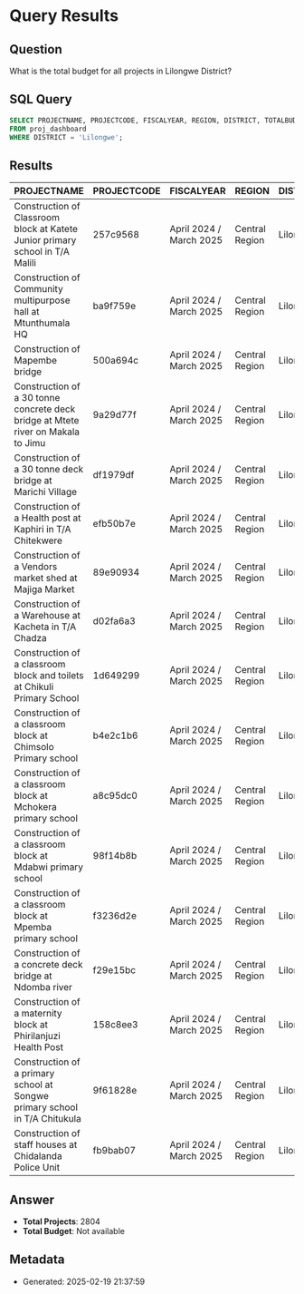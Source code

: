 # Query Results

## Question
What is the total budget for all projects in Lilongwe District?

## SQL Query
```sql
SELECT PROJECTNAME, PROJECTCODE, FISCALYEAR, REGION, DISTRICT, TOTALBUDGET, PROJECTSTATUS, PROJECTSECTOR 
FROM proj_dashboard 
WHERE DISTRICT = 'Lilongwe';
```

## Results
| PROJECTNAME | PROJECTCODE | FISCALYEAR | REGION | DISTRICT | TOTALBUDGET | PROJECTSTATUS | PROJECTSECTOR |
| --- | --- | --- | --- | --- | --- | --- | --- |
| Construction of Classroom block at Katete Junior primary school in T/A Malili | 257c9568 | April 2024 / March 2025 | Central Region | Lilongwe |  |  | Education |
| Construction of Community multipurpose hall at Mtunthumala HQ | ba9f759e | April 2024 / March 2025 | Central Region | Lilongwe |  |  | Commercial services |
| Construction of Mapembe bridge | 500a694c | April 2024 / March 2025 | Central Region | Lilongwe |  |  | Roads and bridges |
| Construction of a 30 tonne concrete deck bridge at Mtete river on Makala to Jimu | 9a29d77f | April 2024 / March 2025 | Central Region | Lilongwe |  |  | Roads and bridges |
| Construction of a 30 tonne deck bridge at Marichi Village | df1979df | April 2024 / March 2025 | Central Region | Lilongwe |  |  | Roads and bridges |
| Construction of a Health post at Kaphiri in T/A Chitekwere | efb50b7e | April 2024 / March 2025 | Central Region | Lilongwe |  |  | Health |
| Construction of a Vendors market shed at Majiga Market | 89e90934 | April 2024 / March 2025 | Central Region | Lilongwe |  |  | Commercial services |
| Construction of a Warehouse at Kacheta in T/A Chadza | d02fa6a3 | April 2024 / March 2025 | Central Region | Lilongwe |  |  | Agriculture and environment |
| Construction of a classroom block and toilets at Chikuli Primary School | 1d649299 | April 2024 / March 2025 | Central Region | Lilongwe |  |  | Education |
| Construction of a classroom block at Chimsolo Primary school | b4e2c1b6 | April 2024 / March 2025 | Central Region | Lilongwe |  |  | Education |
| Construction of a classroom block at Mchokera primary school | a8c95dc0 | April 2024 / March 2025 | Central Region | Lilongwe |  |  | Education |
| Construction of a classroom block at Mdabwi primary school | 98f14b8b | April 2024 / March 2025 | Central Region | Lilongwe |  |  | Education |
| Construction of a classroom block at Mpemba primary school | f3236d2e | April 2024 / March 2025 | Central Region | Lilongwe |  |  | Education |
| Construction of a concrete deck bridge at Ndomba river | f29e15bc | April 2024 / March 2025 | Central Region | Lilongwe |  |  | Roads and bridges |
| Construction of a maternity block at Phirilanjuzi Health Post | 158c8ee3 | April 2024 / March 2025 | Central Region | Lilongwe |  |  | Health |
| Construction of a primary school at Songwe primary school in T/A Chitukula | 9f61828e | April 2024 / March 2025 | Central Region | Lilongwe |  |  | Education |
| Construction of staff houses at Chidalanda Police Unit | fb9bab07 | April 2024 / March 2025 | Central Region | Lilongwe |  |  | Community security initiatives |


## Answer
* **Total Projects**: 2804
* **Total Budget**: Not available

## Metadata
- Generated: 2025-02-19 21:37:59

